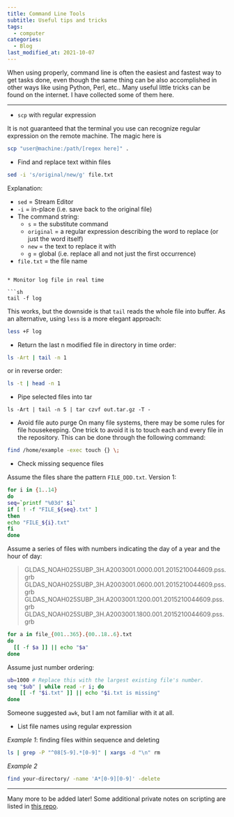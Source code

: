 ```yaml
---
title: Command Line Tools
subtitle: Useful tips and tricks
tags:
  - computer
categories:
  - Blog
last_modified_at: 2021-10-07
---
```


When using properly, command line is often the easiest and fastest way to get tasks done, even though the same thing can be also accomplished in other ways like using Python, Perl, etc..
Many useful little tricks can be found on the internet. I have collected some of them here.

---

* `scp` with regular expression

It is not guaranteed that the terminal you use can recognize regular expression on the remote machine. The magic here is
```sh
scp "user@machine:/path/[regex here]" .
```

* Find and replace text within files

```sh
sed -i 's/original/new/g' file.txt
```
Explanation:

  * `sed` = Stream Editor
  * `-i` = in-place (i.e. save back to the original file)
  * The command string:
    * `s` = the substitute command
    * `original` = a regular expression describing the word to replace (or just the word itself)
    * `new` = the text to replace it with
    * `g` = global (i.e. replace all and not just the first occurrence)
  * `file.txt` = the file name
```

* Monitor log file in real time

```sh
tail -f log
```

This works, but the downside is that `tail` reads the whole file into buffer. As an alternative, using `less` is a more elegant approach:
```sh
less +F log
```

* Return the last n modified file in directory in time order:
```sh
ls -Art | tail -n 1
```
or in reverse order:
```sh
ls -t | head -n 1
```

* Pipe selected files into tar
```
ls -Art | tail -n 5 | tar czvf out.tar.gz -T -
```

* Avoid file auto purge
On many file systems, there may be some rules for file housekeeping. One trick to avoid it is to touch each and every file in the repository. This can be done through the following command:
```sh
find /home/example -exec touch {} \;
```

* Check missing sequence files

Assume the files share the pattern `FILE_DDD.txt`.
Version 1:
```sh
for i in {1..14}
do
seq=`printf "%03d" $i`
if [ ! -f "FILE_${seq}.txt" ]
then
echo "FILE_${i}.txt"
fi
done
```

Assume a series of files with numbers indicating the day of a year and the hour of day:
> GLDAS_NOAH025SUBP_3H.A2003001.0000.001.2015210044609.pss.grb
> GLDAS_NOAH025SUBP_3H.A2003001.0600.001.2015210044609.pss.grb
> GLDAS_NOAH025SUBP_3H.A2003001.1200.001.2015210044609.pss.grb
> GLDAS_NOAH025SUBP_3H.A2003001.1800.001.2015210044609.pss.grb

```sh
for a in file_{001..365}.{00..18..6}.txt 
do  
  [[ -f $a ]] || echo "$a"
done
```

Assume just number ordering:
```sh
ub=1000 # Replace this with the largest existing file's number.
seq "$ub" | while read -r i; do
    [[ -f "$i.txt" ]] || echo "$i.txt is missing"
done
```

Someone suggested `awk`, but I am not familiar with it at all.

* List file names using regular expression

*Example 1*: finding files within sequence and deleting
```sh
ls | grep -P "^08[5-9].*[0-9]" | xargs -d "\n" rm
```

*Example 2*
```sh
find your-directory/ -name 'A*[0-9][0-9]' -delete
```

---

Many more to be added later! Some additional private notes on scripting are listed in [this repo](https://github.com/henry2004y/ScriptingNotes).
